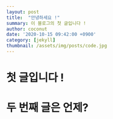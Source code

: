 ```yaml
---
layout: post
title:  "안녕하세요 !"
summary: 이 블로그의 첫 글입니다 !
author: coconut
date: '2020-10-15 09:42:00 +0900'
category: [jekyll]
thumbnail: /assets/img/posts/code.jpg
---
```


# 첫 글입니다 !

# 두 번째 글은 언제?